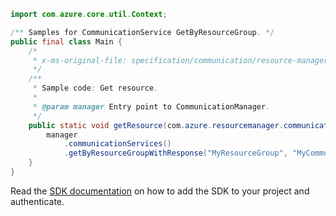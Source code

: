 ```java
import com.azure.core.util.Context;

/** Samples for CommunicationService GetByResourceGroup. */
public final class Main {
    /*
     * x-ms-original-file: specification/communication/resource-manager/Microsoft.Communication/stable/2020-08-20/examples/get.json
     */
    /**
     * Sample code: Get resource.
     *
     * @param manager Entry point to CommunicationManager.
     */
    public static void getResource(com.azure.resourcemanager.communication.CommunicationManager manager) {
        manager
            .communicationServices()
            .getByResourceGroupWithResponse("MyResourceGroup", "MyCommunicationResource", Context.NONE);
    }
}
```

Read the [SDK documentation](https://github.com/Azure/azure-sdk-for-java/blob/azure-resourcemanager-communication_1.1.0-beta.1/sdk/communication/azure-resourcemanager-communication/README.md) on how to add the SDK to your project and authenticate.
